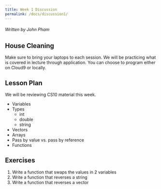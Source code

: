 ```yaml
---
title: Week 1 Discussion
permalink: /docs/discussion1/
---
```


###### Written by John Pham

## House Cleaning

Make sure to bring your laptops to each session. We will be practicing what is covered in lecture through application. You can choose to program either on Cloud9 or locally.

## Lesson Plan

We will be reviewing CS10 material this week.

* Variables
* Types
  * int
  * double
  * string
* Vectors
* Arrays
* Pass by value vs. pass by reference
* Functions

## Exercises

1. Write a function that swaps the values in 2 variables
2. Write a function that reverses a string
3. Write a function that reverses a vector
